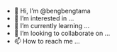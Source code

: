- 👋 Hi, I’m @bengbengtama
- 👀 I’m interested in ...
- 🌱 I’m currently learning ...
- 💞️ I’m looking to collaborate on ...
- 📫 How to reach me ...

<!---
bengbengtama/bengbengtama is a ✨ special ✨ repository because its `README.md` (this file) appears on your GitHub profile.
You can click the Preview link to take a look at your changes.
--->
